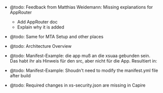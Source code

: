 
* @todo: Feedback from Matthias Weidemann: Missing explanations for AppRouter
  * Add AppRouter doc
  * Explain why it is added
* @todo: Same for MTA Setup and other places
* @todo: Architecture Overview
* @todo: Manifest-Example: die app muß an die xsuaa gebunden sein. Das habt ihr als Hinweis für den src, aber nicht für die App. Resultiert in:
* @todo: Manifest-Example: Shoudn't need to modify the manifest.yml file after build


* @todo: Required changes in xs-security.json are missing in Capire

